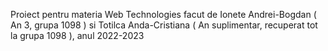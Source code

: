 Proiect pentru materia Web Technologies facut de Ionete Andrei-Bogdan ( An 3, grupa 1098 ) si Totilca Anda-Cristiana ( An suplimentar, recuperat tot la grupa 1098 ), anul 2022-2023

